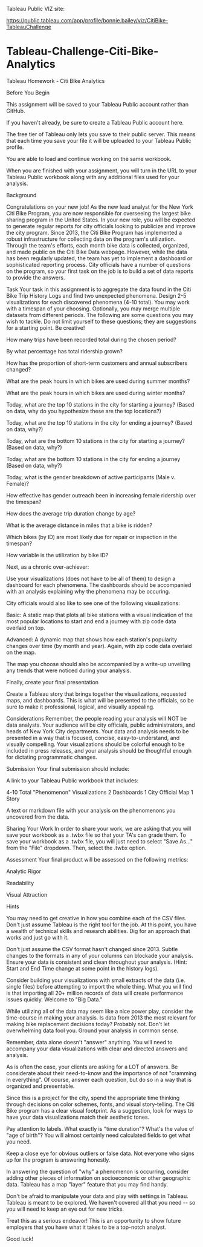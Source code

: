Tableau Public VIZ site:

https://public.tableau.com/app/profile/bonnie.bailey/viz/CitiBike-TableauChallenge

# Tableau-Challenge-Citi-Bike-Analytics

Tableau Homework - Citi Bike Analytics

Before You Begin


This assignment will be saved to your Tableau Public account rather than GitHub.


If you haven't already, be sure to create a Tableau Public account here.


The free tier of Tableau only lets you save to their public server. This means that each time you save your file it will be uploaded to your Tableau Public profile.


You are able to load and continue working on the same workbook.


When you are finished with your assignment, you will turn in the URL to your Tableau Public workbook along with any additional files used for your analysis.



Background

Congratulations on your new job! As the new lead analyst for the New York Citi Bike Program, you are now responsible for overseeing the largest bike sharing program in the United States. In your new role, you will be expected to generate regular reports for city officials looking to publicize and improve the city program.
Since 2013, the Citi Bike Program has implemented a robust infrastructure for collecting data on the program's utilization. Through the team's efforts, each month bike data is collected, organized, and made public on the Citi Bike Data webpage.
However, while the data has been regularly updated, the team has yet to implement a dashboard or sophisticated reporting process. City officials have a number of questions on the program, so your first task on the job is to build a set of data reports to provide the answers.

Task
Your task in this assignment is to aggregate the data found in the Citi Bike Trip History Logs and find two unexpected phenomena.
Design 2-5 visualizations for each discovered phenomena (4-10 total). You may work with a timespan of your choosing. Optionally, you may merge multiple datasets from different periods.
The following are some questions you may wish to tackle. Do not limit yourself to these questions; they are suggestions for a starting point. Be creative!


How many trips have been recorded total during the chosen period?


By what percentage has total ridership grown?


How has the proportion of short-term customers and annual subscribers changed?


What are the peak hours in which bikes are used during summer months?


What are the peak hours in which bikes are used during winter months?


Today, what are the top 10 stations in the city for starting a journey? (Based on data, why do you hypothesize these are the top locations?)


Today, what are the top 10 stations in the city for ending a journey? (Based on data, why?)


Today, what are the bottom 10 stations in the city for starting a journey? (Based on data, why?)


Today, what are the bottom 10 stations in the city for ending a journey (Based on data, why?)


Today, what is the gender breakdown of active participants (Male v. Female)?


How effective has gender outreach been in increasing female ridership over the timespan?


How does the average trip duration change by age?


What is the average distance in miles that a bike is ridden?


Which bikes (by ID) are most likely due for repair or inspection in the timespan?


How variable is the utilization by bike ID?


Next, as a chronic over-achiever:

Use your visualizations (does not have to be all of them) to design a dashboard for each phenomena.
The dashboards should be accompanied with an analysis explaining why the phenomena may be occuring.

City officials would also like to see one of the following visualizations:


Basic: A static map that plots all bike stations with a visual indication of the most popular locations to start and end a journey with zip code data overlaid on top.


Advanced: A dynamic map that shows how each station's popularity changes over time (by month and year). Again, with zip code data overlaid on the map.


The map you choose should also be accompanied by a write-up unveiling any trends that were noticed during your analysis.


Finally, create your final presentation

Create a Tableau story that brings together the visualizations, requested maps, and dashboards.
This is what will be presented to the officials, so be sure to make it professional, logical, and visually appealing.


Considerations
Remember, the people reading your analysis will NOT be data analysts. Your audience will be city officials, public administrators, and heads of New York City departments. Your data and analysis needs to be presented in a way that is focused, concise, easy-to-understand, and visually compelling. Your visualizations should be colorful enough to be included in press releases, and your analysis should be thoughtful enough for dictating programmatic changes.

Submission
Your final submission should include:

A link to your Tableau Public workbook that includes:

4-10 Total "Phenomenon" Visualizations
2 Dashboards
1 City Official Map
1 Story


A text or markdown file with your analysis on the phenomenons you uncovered from the data.


Sharing Your Work
In order to share your work, we are asking that you will save your workbook as a .twbx file so that your TA's can grade them.
To save your workbook as a .twbx file, you will just need to select "Save As..." from the "File" dropdown. Then, select the .twbx option.

Assessment
Your final product will be assessed on the following metrics:


Analytic Rigor


Readability


Visual Attraction



Hints


You may need to get creative in how you combine each of the CSV files. Don't just assume Tableau is the right tool for the job. At this point, you have a wealth of technical skills and research abilities. Dig for an approach that works and just go with it.


Don't just assume the CSV format hasn't changed since 2013. Subtle changes to the formats in any of your columns can blockade your analysis. Ensure your data is consistent and clean throughout your analysis. (Hint: Start and End Time change at some point in the history logs).


Consider building your visualizations with small extracts of the data (i.e. single files) before attempting to import the whole thing. What you will find is that importing all 20+ million records of data will create performance issues quickly. Welcome to "Big Data."


While utilizing all of the data may seem like a nice power play, consider the time-course in making your analysis. Is data from 2013 the most relevant for making bike replacement decisions today? Probably not. Don't let overwhelming data fool you. Ground your analysis in common sense.


Remember, data alone doesn't "answer" anything. You will need to accompany your data visualizations with clear and directed answers and analysis.


As is often the case, your clients are asking for a LOT of answers. Be considerate about their need-to-know and the importance of not "cramming in everything". Of course, answer each question, but do so in a way that is organized and presentable.


Since this is a project for the city, spend the appropriate time thinking through decisions on color schemes, fonts, and visual story-telling. The Citi Bike program has a clear visual footprint. As a suggestion, look for ways to have your data visualizations match their aesthetic tones.


Pay attention to labels. What exactly is "time duration"? What's the value of "age of birth"? You will almost certainly need calculated fields to get what you need.


Keep a close eye for obvious outliers or false data. Not everyone who signs up for the program is answering honestly.


In answering the question of "why" a phenomenon is occurring, consider adding other pieces of information on socioeconomic or other geographic data. Tableau has a map "layer" feature that you may find handy.


Don't be afraid to manipulate your data and play with settings in Tableau. Tableau is meant to be explored. We haven't covered all that you need -- so you will need to keep an eye out for new tricks.


Treat this as a serious endeavor! This is an opportunity to show future employers that you have what it takes to be a top-notch analyst.


Good luck!

